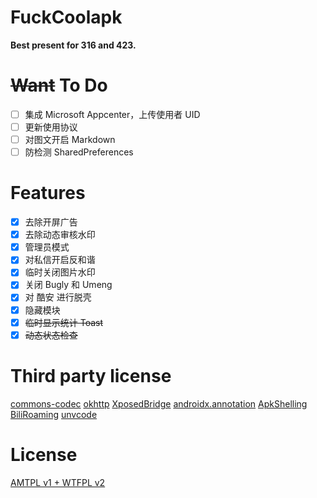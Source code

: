 # FuckCoolapk

**Best present for 316 and 423.**

# ~~Want~~ To Do

- [ ] 集成 Microsoft Appcenter，上传使用者 UID
- [ ] 更新使用协议
- [ ] 对图文开启 Markdown
- [ ] 防检测 SharedPreferences

# Features

- [x] 去除开屏广告
- [x] 去除动态审核水印
- [x] 管理员模式
- [x] 对私信开启反和谐
- [x] 临时关闭图片水印
- [x] 关闭 Bugly 和 Umeng
- [x] 对 酷安 进行脱壳
- [x] 隐藏模块
- [x] ~~临时显示统计 Toast~~
- [x] ~~动态状态检查~~

# Third party license

[commons-codec](https://commons.apache.org/proper/commons-codec/) [okhttp](https://square.github.io/okhttp/#license) [XposedBridge](https://github.com/rovo89/XposedBridge) [androidx.annotation](https://android.googlesource.com/platform/frameworks/support/+/androidx-master-dev/annotation/annotation/) [ApkShelling](https://github.com/OakChen/ApkShelling) [BiliRoaming](https://github.com/yujincheng08/BiliRoaming/blob/master/LICENSE) [unvcode](https://github.com/RimoChan/unvcode)

# License

[AMTPL v1 + WTFPL v2](LICENSE)
